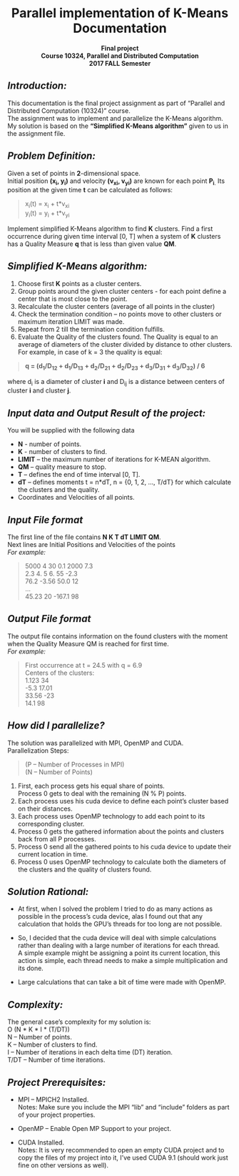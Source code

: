 <h1 align="center">Parallel implementation of K-Means</br>Documentation</h1>

<p align="center">
    <b>Final project</br>
Course 10324, Parallel and Distributed Computation</br>
2017 FALL Semester</b></br></p>


## ***Introduction:***
This documentation is the final project assignment as part of “Parallel and Distributed Computation (10324)” course.  
The assignment was to implement and parallelize the K-Means algorithm.  
My solution is based on the **“Simplified K-Means algorithm”** given to us in the assignment file.


## ***Problem Definition:***
Given a set of points in **2**-dimensional space.  
Initial position **(x<sub>i</sub>, y<sub>i</sub>)** and velocity **(v<sub>xi</sub>, v<sub>yi</sub>)** are known for each point **P<sub>i</sub>**<sub>.</sub> Its position at the given time **t** can be calculated as follows:  


> x<sub>i</sub>(t) = x<sub>i</sub> + t\*v<sub>xi</sub>  
y<sub>i</sub>(t) = y<sub>i</sub> + t\*v<sub>yi</sub>

Implement simplified K-Means algorithm to find **K** clusters. Find a first occurrence during given time interval \[0, T\] when a system of **K** clusters has a Quality Measure **q** that is less than given value **QM**.


## ***Simplified K-Means algorithm:***
1.  Choose first **K** points as a cluster centers.
2.  Group points around the given cluster centers - for each point
    define a center that is most close to the point.
3.  Recalculate the cluster centers (average of all points in
    the cluster)
4.  Check the termination condition – no points move to other clusters
    or maximum iteration LIMIT was made.
5.  Repeat from 2 till the termination condition fulfills.
6.  Evaluate the Quality of the clusters found. The Quality is equal to
    an average of diameters of the cluster divided by distance to
    other clusters. For example, in case of k = 3 the quality is equal:  
> **q = (d<sub>1</sub>/D<sub>12</sub> + d<sub>1</sub>/D<sub>13</sub> + d<sub>2</sub>/D<sub>21</sub> + d<sub>2</sub>/D<sub>23</sub> + d<sub>3</sub>/D<sub>31</sub> + d<sub>3</sub>/D<sub>32</sub>) / 6**  

where d<sub>i</sub> is a diameter of cluster **i** and D<sub>ij</sub> is a distance between centers of cluster **i** and cluster **j**.


## ***Input data and Output Result of the project:***
You will be supplied with the following data  
-   **N** - number of points.
-   **K** - number of clusters to find.
-   **LIMIT** – the maximum number of iterations for K-MEAN algorithm.
-   **QM** – quality measure to stop.
-   **T** – defines the end of time interval \[0, T\].
-   **dT** – defines moments t = n\*dT, n = {0, 1, 2, …, T/dT} for which
    calculate the clusters and the quality.
-   Coordinates and Velocities of all points.


## ***Input File format***
The first line of the file contains **N K T dT LIMIT QM**.  
Next lines are Initial Positions and Velocities of the points  
*For example:*  
>5000 4 30 0.1 2000 7.3  
2.3 4. 5 6. 55 -2.3  
76.2 -3.56 50.0 12  
…  
45.23 20 -167.1 98


## ***Output File format***
The output file contains information on the found clusters with the moment when the Quality Measure QM is reached for first time.  
*For example:*  
>First occurrence at t = 24.5 with q = 6.9  
Centers of the clusters:  
1.123 34  
-5.3 17.01  
33.56 -23  
14.1 98  


## ***How did I parallelize?***
The solution was parallelized with MPI, OpenMP and CUDA.  
Parallelization Steps:  
> (P – Number of Processes in MPI)  
(N – Number of Points)

1.  First, each process gets his equal share of points.  
    Process 0 gets to deal with the remaining (N % P) points.
2.  Each process uses his cuda device to define each point’s cluster
    based on their distances.
3.  Each process uses OpenMP technology to add each point to its
    corresponding cluster.
4.  Process 0 gets the gathered information about the points and
    clusters back from all P processes.
5.  Process 0 send all the gathered points to his cuda device to update
    their current location in time.
6.  Process 0 uses OpenMP technology to calculate both the diameters of
    the clusters and the quality of clusters found.


## ***Solution Rational:***

-   At first, when I solved the problem I tried to do as many actions as
    possible in the process’s cuda device, alas I found out that any
    calculation that holds the GPU’s threads for too long are
    not possible.

-   So, I decided that the cuda device will deal with simple
    calculations rather than dealing with a large number of iterations
    for each thread.  
    A simple example might be assigning a point its current location,
    this action is simple, each thread needs to make a simple
    multiplication and its done.

-   Large calculations that can take a bit of time were made
    with OpenMP.


## ***Complexity:***
The general case’s complexity for my solution is:  
O (N \* K \* I \* (T/DT))  
N – Number of points.  
K – Number of clusters to find.  
I – Number of iterations in each delta time (DT) iteration.  
T/DT – Number of time iterations.


## ***Project Prerequisites:***

-   MPI – MPICH2 Installed.  
    Notes: Make sure you include the MPI “lib” and “include” folders as
    part of your project properties.

-   OpenMP – Enable Open MP Support to your project.

-   CUDA Installed.  
    Notes: It is very recommended to open an empty CUDA project and to
    copy the files of my project into it, I’ve used CUDA 9.1 (should
    work just fine on other versions as well).

